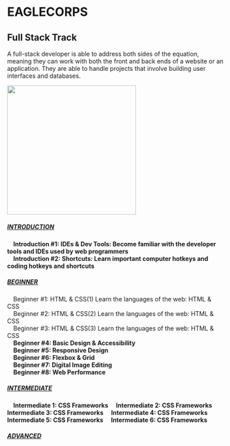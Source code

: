 # **EAGLECORPS**

## Full Stack Track

A full-stack developer is able to address both sides of the equation, meaning they can work with both the front and back ends of a website or an application. They are able to handle projects that involve building user interfaces and databases.

<img align="center" width="300" src="https://thehappypuppysite.com/wp-content/uploads/2017/10/Cute-Dog-Names-HP-long.jpg">

##### [INTRODUCTION](http://github.com)
`  `**Introduction #1: IDEs & Dev Tools: Become familiar with the developer tools and IDEs used by web programmers** <br />
`  `**Introduction #2: Shortcuts: Learn important computer hotkeys and coding hotkeys and shortcuts**

##### [BEGINNER](http://github.com)
`  `Beginner #1: HTML & CSS(1) Learn the languages of the web: HTML & CSS<br />
`  `Beginner #2: HTML & CSS(2) Learn the languages of the web: HTML & CSS<br />
`  `Beginner #3: HTML & CSS(3) Learn the languages of the web: HTML & CSS<br />
`  `**Beginner #4: Basic Design & Accessibility**<br />
`  `**Beginner #5: Responsive Design**<br />
`  `**Beginner #6: Flexbox & Grid**<br />
`  `**Beginner #7: Digital Image Editing**<br />
`  `**Beginner #8: Web Performance**

##### [INTERMEDIATE](http://github.com)
`  `**Intermediate 1: CSS Frameworks** 
`  `**Intermediate 2: CSS Frameworks** 
`  `**Intermediate 3: CSS Frameworks** 
`  `**Intermediate 4: CSS Frameworks** 
`  `**Intermediate 5: CSS Frameworks** 
`  `**Intermediate 6: CSS Frameworks** 

##### [ADVANCED](http://github.com)